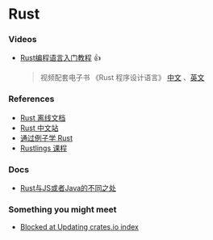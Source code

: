 # Rust

### Videos

- [Rust编程语言入门教程](https://www.bilibili.com/video/BV1hp4y1k7SV) 👍
  > 视频配套电子书 《Rust 程序设计语言》 [中文](https://rust.bootcss.com/title-page.html) 、[英文](https://github.com/rust-lang/book/)

### References

- [Rust 离线文档](https://github.com/Gnotes/rust/issues/2)
- [Rust 中文站](https://www.rust-lang.org/zh-CN/)
- [通过例子学 Rust](https://doc.rust-lang.org/rust-by-example/index.html)
- [Rustlings 课程](https://github.com/rust-lang/rustlings/) 

### Docs

- [Rust与JS或者Java的不同之处](./docs/Rust与JS或者Java的不同之处.md)

### Something you might meet

- [Blocked at Updating crates.io index](https://github.com/Gnotes/rust/issues/1)
